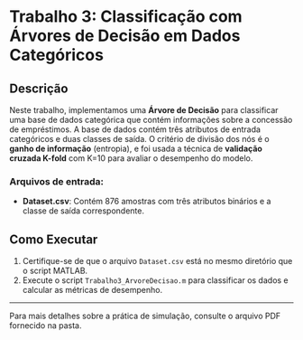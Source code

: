 # Trabalho 3: Classificação com Árvores de Decisão em Dados Categóricos

## Descrição

Neste trabalho, implementamos uma **Árvore de Decisão** para classificar uma base de dados categórica que contém informações sobre a concessão de empréstimos. A base de dados contém três atributos de entrada categóricos e duas classes de saída. O critério de divisão dos nós é o **ganho de informação** (entropia), e foi usada a técnica de **validação cruzada K-fold** com K=10 para avaliar o desempenho do modelo.

### Arquivos de entrada:
- **Dataset.csv**: Contém 876 amostras com três atributos binários e a classe de saída correspondente.

## Como Executar
1. Certifique-se de que o arquivo `Dataset.csv` está no mesmo diretório que o script MATLAB.
2. Execute o script `Trabalho3_ArvoreDecisao.m` para classificar os dados e calcular as métricas de desempenho.

---
Para mais detalhes sobre a prática de simulação, consulte o arquivo PDF fornecido na pasta.